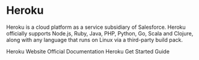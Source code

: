 # Heroku

Heroku is a cloud platform as a service subsidiary of Salesforce. Heroku officially supports Node.js, Ruby, Java, PHP, Python, Go, Scala and Clojure, along with any language that runs on Linux via a third-party build pack.

<BadgeLink badgeText='Official Website' colorScheme='blue' href='https://www.heroku.com/'>Heroku Website</BadgeLink>
<BadgeLink badgeText='Official Documentation' colorScheme='blue' href='https://devcenter.heroku.com/'>Official Documentation</BadgeLink>
<BadgeLink badgeText='Get Started Guide' colorScheme='blue' href='https://devcenter.heroku.com/start'>Heroku Get Started Guide</BadgeLink>
